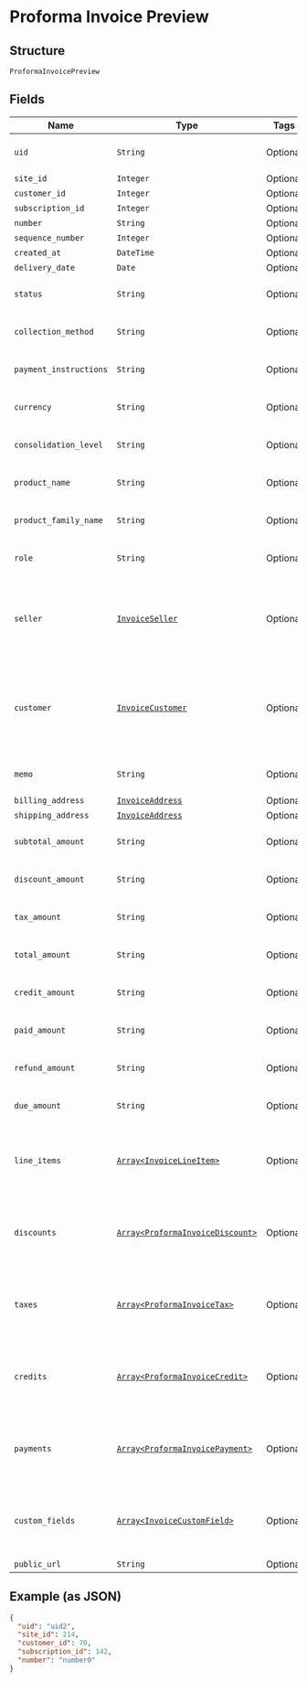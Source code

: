 
# Proforma Invoice Preview

## Structure

`ProformaInvoicePreview`

## Fields

| Name | Type | Tags | Description |
|  --- | --- | --- | --- |
| `uid` | `String` | Optional | **Constraints**: *Minimum Length*: `1` |
| `site_id` | `Integer` | Optional | - |
| `customer_id` | `Integer` | Optional | - |
| `subscription_id` | `Integer` | Optional | - |
| `number` | `String` | Optional | - |
| `sequence_number` | `Integer` | Optional | - |
| `created_at` | `DateTime` | Optional | - |
| `delivery_date` | `Date` | Optional | - |
| `status` | `String` | Optional | **Constraints**: *Minimum Length*: `1` |
| `collection_method` | `String` | Optional | **Constraints**: *Minimum Length*: `1` |
| `payment_instructions` | `String` | Optional | **Constraints**: *Minimum Length*: `1` |
| `currency` | `String` | Optional | **Constraints**: *Minimum Length*: `1` |
| `consolidation_level` | `String` | Optional | **Constraints**: *Minimum Length*: `1` |
| `product_name` | `String` | Optional | **Constraints**: *Minimum Length*: `1` |
| `product_family_name` | `String` | Optional | **Constraints**: *Minimum Length*: `1` |
| `role` | `String` | Optional | **Constraints**: *Minimum Length*: `1` |
| `seller` | [`InvoiceSeller`](../../doc/models/invoice-seller.md) | Optional | Information about the seller (merchant) listed on the masthead of the invoice. |
| `customer` | [`InvoiceCustomer`](../../doc/models/invoice-customer.md) | Optional | Information about the customer who is owner or recipient the invoiced subscription. |
| `memo` | `String` | Optional | **Constraints**: *Minimum Length*: `1` |
| `billing_address` | [`InvoiceAddress`](../../doc/models/invoice-address.md) | Optional | - |
| `shipping_address` | [`InvoiceAddress`](../../doc/models/invoice-address.md) | Optional | - |
| `subtotal_amount` | `String` | Optional | **Constraints**: *Minimum Length*: `1` |
| `discount_amount` | `String` | Optional | **Constraints**: *Minimum Length*: `1` |
| `tax_amount` | `String` | Optional | **Constraints**: *Minimum Length*: `1` |
| `total_amount` | `String` | Optional | **Constraints**: *Minimum Length*: `1` |
| `credit_amount` | `String` | Optional | **Constraints**: *Minimum Length*: `1` |
| `paid_amount` | `String` | Optional | **Constraints**: *Minimum Length*: `1` |
| `refund_amount` | `String` | Optional | **Constraints**: *Minimum Length*: `1` |
| `due_amount` | `String` | Optional | **Constraints**: *Minimum Length*: `1` |
| `line_items` | [`Array<InvoiceLineItem>`](../../doc/models/invoice-line-item.md) | Optional | **Constraints**: *Minimum Items*: `1`, *Unique Items Required* |
| `discounts` | [`Array<ProformaInvoiceDiscount>`](../../doc/models/proforma-invoice-discount.md) | Optional | **Constraints**: *Minimum Items*: `1`, *Unique Items Required* |
| `taxes` | [`Array<ProformaInvoiceTax>`](../../doc/models/proforma-invoice-tax.md) | Optional | **Constraints**: *Minimum Items*: `1`, *Unique Items Required* |
| `credits` | [`Array<ProformaInvoiceCredit>`](../../doc/models/proforma-invoice-credit.md) | Optional | **Constraints**: *Minimum Items*: `1`, *Unique Items Required* |
| `payments` | [`Array<ProformaInvoicePayment>`](../../doc/models/proforma-invoice-payment.md) | Optional | **Constraints**: *Minimum Items*: `1`, *Unique Items Required* |
| `custom_fields` | [`Array<InvoiceCustomField>`](../../doc/models/invoice-custom-field.md) | Optional | **Constraints**: *Minimum Items*: `1`, *Unique Items Required* |
| `public_url` | `String` | Optional | - |

## Example (as JSON)

```json
{
  "uid": "uid2",
  "site_id": 214,
  "customer_id": 70,
  "subscription_id": 142,
  "number": "number0"
}
```

